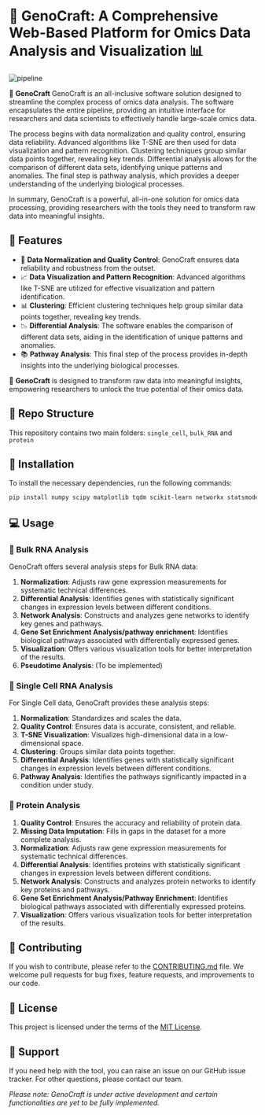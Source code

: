# 🧬 GenoCraft: A Comprehensive Web-Based Platform for Omics Data Analysis and Visualization 📊

![pipeline](bulk-RNA.png)

🔬 **GenoCraft** GenoCraft is an all-inclusive software solution designed to streamline the complex process of omics data analysis. The software encapsulates the entire pipeline, providing an intuitive interface for researchers and data scientists to effectively handle large-scale omics data.

The process begins with data normalization and quality control, ensuring data reliability. Advanced algorithms like T-SNE are then used for data visualization and pattern recognition. Clustering techniques group similar data points together, revealing key trends. Differential analysis allows for the comparison of different data sets, identifying unique patterns and anomalies. The final step is pathway analysis, which provides a deeper understanding of the underlying biological processes.

In summary, GenoCraft is a powerful, all-in-one solution for omics data processing, providing researchers with the tools they need to transform raw data into meaningful insights.

## 🌟 Features
- 🔎 **Data Normalization and Quality Control**: GenoCraft ensures data reliability and robustness from the outset.
- 📈 **Data Visualization and Pattern Recognition**: Advanced algorithms like T-SNE are utilized for effective visualization and pattern identification.
- 📊 **Clustering**: Efficient clustering techniques help group similar data points together, revealing key trends.
- 📉 **Differential Analysis**: The software enables the comparison of different data sets, aiding in the identification of unique patterns and anomalies.
- 📚 **Pathway Analysis**: This final step of the process provides in-depth insights into the underlying biological processes.

🧪 **GenoCraft** is designed to transform raw data into meaningful insights, empowering researchers to unlock the true potential of their omics data.


## 📁 Repo Structure 
This repository contains two main folders: `single_cell`, `bulk_RNA` and `protein`

## 🚀 Installation 
To install the necessary dependencies, run the following commands:

```bash
pip install numpy scipy matplotlib tqdm scikit-learn networkx statsmodels seaborn pyyaml==4.2b1 HTSeq 
```

## 💻 Usage

### 🧪 Bulk RNA Analysis

GenoCraft offers several analysis steps for Bulk RNA data:

1. **Normalization**: Adjusts raw gene expression measurements for systematic technical differences.
2. **Differential Analysis**: Identifies genes with statistically significant changes in expression levels between different conditions.
3. **Network Analysis**: Constructs and analyzes gene networks to identify key genes and pathways.
4. **Gene Set Enrichment Analysis/pathway enrichment**: Identifies biological pathways associated with differentially expressed genes.
5. **Visualization**: Offers various visualization tools for better interpretation of the results.
6. **Pseudotime Analysis**: (To be implemented)


### 🔬 Single Cell RNA Analysis

For Single Cell data, GenoCraft provides these analysis steps:

1. **Normalization**: Standardizes and scales the data.
2. **Quality Control**: Ensures data is accurate, consistent, and reliable.
3. **T-SNE Visualization**: Visualizes high-dimensional data in a low-dimensional space.
4. **Clustering**: Groups similar data points together.
5. **Differential Analysis**: Identifies genes with statistically significant changes in expression levels between different conditions.
6. **Pathway Analysis**: Identifies the pathways significantly impacted in a condition under study.


### 🧫 Protein Analysis

1. **Quality Control**: Ensures the accuracy and reliability of protein data.
2. **Missing Data Imputation**: Fills in gaps in the dataset for a more complete analysis.
3. **Normalization**: Adjusts raw gene expression measurements for systematic technical differences.
4. **Differential Analysis**: Identifies proteins with statistically significant changes in expression levels between different conditions.
5. **Network Analysis**: Constructs and analyzes protein networks to identify key proteins and pathways.
6. **Gene Set Enrichment Analysis/Pathway Enrichment**: Identifies biological pathways associated with differentially expressed proteins.
7. **Visualization**: Offers various visualization tools for better interpretation of the results.


## 🤝 Contributing
If you wish to contribute, please refer to the [CONTRIBUTING.md](CONTRIBUTING.md) file. We welcome pull requests for bug fixes, feature requests, and improvements to our code.

## 📜 License
This project is licensed under the terms of the [MIT License](LICENSE).

## 💼 Support
If you need help with the tool, you can raise an issue on our GitHub issue tracker. For other questions, please contact our team.

*Please note: GenoCraft is under active development and certain functionalities are yet to be fully implemented.*
